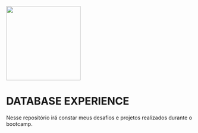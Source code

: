 

<img src="https://hermes.digitalinnovation.one/tracks/7df7e300-b035-4b09-a7ad-34d1cb18f9a6.png" width=200>

# DATABASE EXPERIENCE

Nesse repositório irá constar meus desafios e projetos realizados durante o bootcamp.
